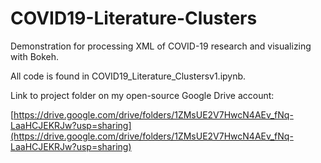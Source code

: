 # COVID19-Literature-Clusters
Demonstration for processing XML of COVID-19 research and visualizing with Bokeh.

All code is found in COVID19_Literature_Clustersv1.ipynb.  

Link to project folder on my open-source Google Drive account: 

[https://drive.google.com/drive/folders/1ZMsUE2V7HwcN4AEv_fNq-LaaHCJEKRJw?usp=sharing](https://drive.google.com/drive/folders/1ZMsUE2V7HwcN4AEv_fNq-LaaHCJEKRJw?usp=sharing)

